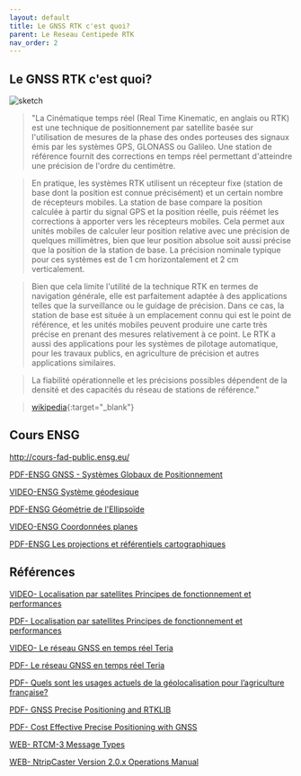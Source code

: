 ```yaml
---
layout: default
title: Le GNSS RTK c'est quoi?
parent: Le Reseau Centipede RTK
nav_order: 2
---
```


## Le GNSS RTK c'est quoi?

![sketch](https://jancelin.github.io/docs-centipedeRTK/assets/images/index/1.jpg)

> "La Cinématique temps réel (Real Time Kinematic, en anglais ou RTK) est une technique de positionnement par satellite basée sur l'utilisation de mesures de la phase des ondes porteuses des signaux émis par les systèmes GPS, GLONASS ou Galileo. Une station de référence fournit des corrections en temps réel permettant d'atteindre une précision de l'ordre du centimètre.

> En pratique, les systèmes RTK utilisent un récepteur fixe (station de base dont la position est connue précisément) et un certain nombre de récepteurs mobiles. La station de base compare la position calculée à partir du signal GPS et la position réelle, puis réémet les corrections à apporter vers les récepteurs mobiles. Cela permet aux unités mobiles de calculer leur position relative avec une précision de quelques millimètres, bien que leur position absolue soit aussi précise que la position de la station de base. La précision nominale typique pour ces systèmes est de 1 cm horizontalement et 2 cm verticalement.

> Bien que cela limite l'utilité de la technique RTK en termes de navigation générale, elle est parfaitement adaptée à des applications telles que la surveillance ou le guidage de précision. Dans ce cas, la station de base est située à un emplacement connu qui est le point de référence, et les unités mobiles peuvent produire une carte très précise en prenant des mesures relativement à ce point. Le RTK a aussi des applications pour les systèmes de pilotage automatique, pour les travaux publics, en agriculture de précision et autres applications similaires.

> La fiabilité opérationnelle et les précisions possibles dépendent de la densité et des capacités du réseau de stations de référence."

> [wikipedia](https://fr.wikipedia.org/wiki/Cin%C3%A9matique_temps_r%C3%A9el){:target="_blank"}

## Cours ENSG

http://cours-fad-public.ensg.eu/

[PDF-ENSG GNSS - Systèmes Globaux de Positionnement](http://cours-fad-public.ensg.eu/pluginfile.php/1501/mod_resource/content/1/gnss.pdf)

[VIDEO-ENSG Système géodesique](https://streaming.ensg.eu/geodesie/13069.002-SB-Geodesie_Systeme_geodesique.webm)

[PDF-ENSG Géométrie de l'Ellipsoïde](cours-fad-public.ensg.eu/pluginfile.php/1507/mod_resource/content/1/geoell.pdf)

[VIDEO-ENSG Coordonnées planes](https://streaming.ensg.eu/geodesie/13069.003-SB-Geodesie_Coordonnees_planes.webm)

[PDF-ENSG Les projections et référentiels cartographiques](cours-fad-public.ensg.eu/pluginfile.php/1327/mod_resource/content/2/projections.pdf)


## Références

[VIDEO- Localisation par satellites Principes de fonctionnement et performances](https://www.youtube.com/watch?v=XFZrOSKAXH4&pbjreload=101)

[PDF-   Localisation par satellites Principes de fonctionnement et performances](https://www.agrotic.org/wp-content/uploads/2019/02/2019-04-23-AgroTic-Geolocalisation-CNES-VP.pdf)

[VIDEO- Le réseau GNSS en temps réel Teria](https://www.youtube.com/watch?v=dcWotLV3rF8&pbjreload=101)

[PDF-   Le réseau GNSS en temps réel Teria](https://www.agrotic.org/wp-content/uploads/2019/02/190423_SeminaireAgroTIC_Teria.pdf)

[PDF-   Quels sont les usages actuels de la géolocalisation pour l’agriculture française?](https://www.agrotic.org/wp-content/uploads/2019/02/7_190423_SeminaireAgroTIC_Observatoire.pdf)

[PDF-   GNSS Precise Positioning and RTKLIB](https://jancelin.github.io/docs-centipedeRTK/assets/images/index/15a_PPP_RTKLIB.pdf)

[PDF-   Cost Effective Precise Positioning with GNSS](https://www.fig.net/resources/publications/figpub/pub74/Figpub74.pdf)

[WEB-   RTCM-3 Message Types](https://igs.bkg.bund.de/ntrip/rtcmmessagetypes)

[WEB-   NtripCaster Version 2.0.x Operations Manual](https://igs.bkg.bund.de/root_ftp/NTRIP/documentation/ntripcaster_manual.html)

